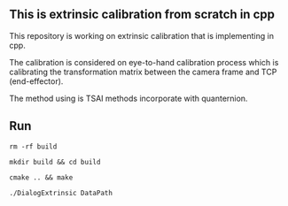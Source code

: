 ## This is extrinsic calibration from scratch in cpp

This repository is working on extrinsic calibration that is implementing in cpp.

The calibration is considered on eye-to-hand calibration process which is calibrating the transformation matrix between the camera frame and TCP (end-effector).

The method using is TSAI methods incorporate with quanternion.


## Run

`rm -rf build`

`mkdir build && cd build`

`cmake .. && make`

`./DialogExtrinsic DataPath`